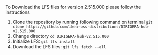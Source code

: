 To Download the LFS files for version 2.515.000 please follow the instructions

1. Clone the repository by running following command on terminal `git clone https://github.com/ikea-oss-distributions/DIRIGERA-hub-v2.515.000`
2. Change directory `cd DIRIGERA-hub-v2.515.000`
3. Initialize LFS: `git lfs install`
4. Download the LFS files: `git lfs fetch --all`
